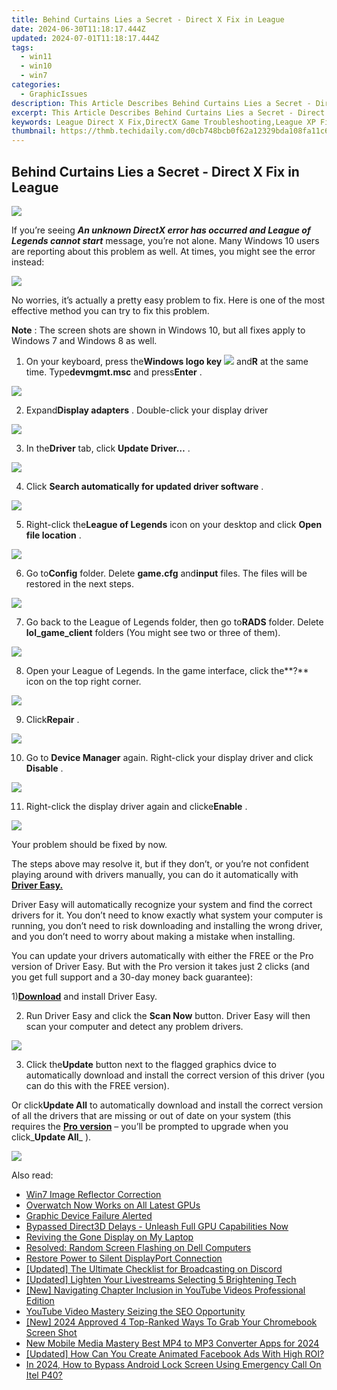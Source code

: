 ```yaml
---
title: Behind Curtains Lies a Secret - Direct X Fix in League
date: 2024-06-30T11:18:17.444Z
updated: 2024-07-01T11:18:17.444Z
tags:
  - win11
  - win10
  - win7
categories:
  - GraphicIssues
description: This Article Describes Behind Curtains Lies a Secret - Direct X Fix in League
excerpt: This Article Describes Behind Curtains Lies a Secret - Direct X Fix in League
keywords: League Direct X Fix,DirectX Game Troubleshooting,League XP Fix Guide,Xbox Game Direct Fixes,League Performance Tips,Game DirectX Compatibility Issues,League Troubleshooting Steps
thumbnail: https://thmb.techidaily.com/d0cb748bcb0f62a12329bda108fa11c6c1e0878f52106a0e40a69c79938a6a30.jpg
---
```


## Behind Curtains Lies a Secret - Direct X Fix in League

![](https://images.drivereasy.com/wp-content/uploads/2016/11/error-an-unknown-directx-error-has-occurred-and-lol-cannot-start.jpg)

 If you’re seeing _**An unknown DirectX error has occurred and League of Legends cannot start**_  message, you’re not alone. Many Windows 10 users are reporting about this problem as well. At times, you might see the error instead:

![](https://images.drivereasy.com/wp-content/uploads/2016/11/directx-error.png)

 No worries, it’s actually a pretty easy problem to fix. Here is one of the most effective method you can try to fix this problem.

**Note** : The screen shots are shown in Windows 10, but all fixes apply to Windows 7 and Windows 8 as well.
  
 1) On your keyboard, press the**Windows logo key** ![](https://images.drivereasy.com/wp-content/uploads/2017/09/img_59af6ef27af2f.png) and**R** at the same time. Type**devmgmt.msc** and press**Enter** .

![](https://images.drivereasy.com/wp-content/uploads/2017/09/img_59af6ed0167ad.png)

 2) Expand**Display adapters** . Double-click your display driver

![](https://images.drivereasy.com/wp-content/uploads/2016/11/display-adapters-600x357.png)
  
 3) In the**Driver** tab, click **Update Driver…** .  
  
![](https://images.drivereasy.com/wp-content/uploads/2016/11/update-driver.png)

 4) Click **Search automatically for updated driver software** .  
  
![](https://images.drivereasy.com/wp-content/uploads/2016/11/search-automatically-for-updated-driver-software.png)

 5) Right-click the**League of Legends** icon on your desktop and click **Open file location** .
  
![](https://images.drivereasy.com/wp-content/uploads/2016/11/open-file-location-lol.jpg)
  
 6) Go to**Config** folder. Delete **game.cfg** and**input** files. The files will be restored in the next steps.
  
![](https://images.drivereasy.com/wp-content/uploads/2016/11/game-cfg-input-files.jpg)
  
 7) Go back to the League of Legends folder, then go to**RADS** folder. Delete **lol\_game\_client**  folders (You might see two or three of them).
  
![](https://images.drivereasy.com/wp-content/uploads/2016/11/lol_game_client-rads-lol.jpg)

 8) Open your League of Legends. In the game interface, click the**?** icon on the top right corner.
  
![](https://images.drivereasy.com/wp-content/uploads/2016/11/img_581aebafce253.jpg)
  
 9) Click**Repair** .
  
![](https://images.drivereasy.com/wp-content/uploads/2016/11/repair.jpg)
  
 10) Go to **Device Manager**  again. Right-click your display driver and click **Disable** .
  
![](https://images.drivereasy.com/wp-content/uploads/2016/11/disable-display-adapter.png)
  
 11) Right-click the display driver again and clicke**Enable** .
  
![](https://images.drivereasy.com/wp-content/uploads/2016/11/enable-display-adapter.png)
  
 Your problem should be fixed by now.

 The steps above may resolve it, but if they don’t, or you’re not confident playing around with drivers manually, you can do it automatically with [**Driver Easy.**](https://tools.techidaily.com/drivereasy/download/)

 Driver Easy will automatically recognize your system and find the correct drivers for it. You don’t need to know exactly what system your computer is running, you don’t need to risk downloading and installing the wrong driver, and you don’t need to worry about making a mistake when installing.

 You can update your drivers automatically with either the FREE or the Pro version of Driver Easy. But with the Pro version it takes just 2 clicks (and you get full support and a 30-day money back guarantee):

 1)[**Download**](https://tools.techidaily.com/drivereasy/download/) and install Driver Easy.

 2) Run Driver Easy and click the **Scan Now** button. Driver Easy will then scan your computer and detect any problem drivers.

![](https://images.drivereasy.com/wp-content/uploads/2017/07/img_596c9f7cef521.png)

 3) Click the**Update** button next to the flagged graphics dvice to automatically download and install the correct version of this driver (you can do this with the FREE version).

 Or click**Update All** to automatically download and install the correct version of all the drivers that are missing or out of date on your system (this requires the [**Pro version**](https://tools.techidaily.com/drivereasy/download/) – you’ll be prompted to upgrade when you click_**Update All**_ ).

![](https://images.drivereasy.com/wp-content/uploads/2017/07/img_596c9f8ddba67.jpg)

<ins class="adsbygoogle"
     style="display:block"
     data-ad-format="autorelaxed"
     data-ad-client="ca-pub-7571918770474297"
     data-ad-slot="1223367746"></ins>



<ins class="adsbygoogle"
     style="display:block"
     data-ad-client="ca-pub-7571918770474297"
     data-ad-slot="8358498916"
     data-ad-format="auto"
     data-full-width-responsive="true"></ins>

<span class="atpl-alsoreadstyle">Also read:</span>
<div><ul>
<li><a href="https://graphic-issues.techidaily.com/win7-image-reflector-correction/"><u>Win7 Image Reflector Correction</u></a></li>
<li><a href="https://graphic-issues.techidaily.com/overwatch-now-works-on-all-latest-gpus/"><u>Overwatch Now Works on All Latest GPUs</u></a></li>
<li><a href="https://graphic-issues.techidaily.com/graphic-device-failure-alerted/"><u>Graphic Device Failure Alerted</u></a></li>
<li><a href="https://graphic-issues.techidaily.com/bypassed-direct3d-delays-unleash-full-gpu-capabilities-now/"><u>Bypassed Direct3D Delays - Unleash Full GPU Capabilities Now</u></a></li>
<li><a href="https://graphic-issues.techidaily.com/reviving-the-gone-display-on-my-laptop/"><u>Reviving the Gone Display on My Laptop</u></a></li>
<li><a href="https://graphic-issues.techidaily.com/resolved-random-screen-flashing-on-dell-computers/"><u>Resolved: Random Screen Flashing on Dell Computers</u></a></li>
<li><a href="https://graphic-issues.techidaily.com/restore-power-to-silent-displayport-connection/"><u>Restore Power to Silent DisplayPort Connection</u></a></li>
<li><a href="https://discord-videos.techidaily.com/updated-the-ultimate-checklist-for-broadcasting-on-discord/"><u>[Updated] The Ultimate Checklist for Broadcasting on Discord</u></a></li>
<li><a href="https://extra-support.techidaily.com/updated-lighten-your-livestreams-selecting-5-brightening-tech/"><u>[Updated] Lighten Your Livestreams  Selecting 5 Brightening Tech</u></a></li>
<li><a href="https://extra-support.techidaily.com/new-navigating-chapter-inclusion-in-youtube-videos-professional-edition/"><u>[New] Navigating Chapter Inclusion in YouTube Videos  Professional Edition</u></a></li>
<li><a href="https://youtube-videos.techidaily.com/youtube-video-mastery-seizing-the-seo-opportunity/"><u>YouTube Video Mastery  Seizing the SEO Opportunity</u></a></li>
<li><a href="https://screen-capture.techidaily.com/new-2024-approved-4-top-ranked-ways-to-grab-your-chromebook-screen-shot/"><u>[New] 2024 Approved  4 Top-Ranked Ways To Grab Your Chromebook Screen Shot</u></a></li>
<li><a href="https://video-ai-editor.techidaily.com/new-mobile-media-mastery-best-mp4-to-mp3-converter-apps-for-2024/"><u>New Mobile Media Mastery Best MP4 to MP3 Converter Apps for 2024</u></a></li>
<li><a href="https://facebook-video-files.techidaily.com/updated-how-can-you-create-animated-facebook-ads-with-high-roi/"><u>[Updated] How Can You Create Animated Facebook Ads With High ROI?</u></a></li>
<li><a href="https://unlock-android.techidaily.com/in-2024-how-to-bypass-android-lock-screen-using-emergency-call-on-itel-p40-by-drfone-android/"><u>In 2024, How to Bypass Android Lock Screen Using Emergency Call On Itel P40?</u></a></li>
</ul></div>
